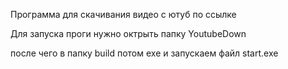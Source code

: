 Программа для скачивания видео с ютуб по ссылке

Для запуска проги нужно октрыть папку YoutubeDown   

после чего в папку build потом exe и запускаем файл start.exe
